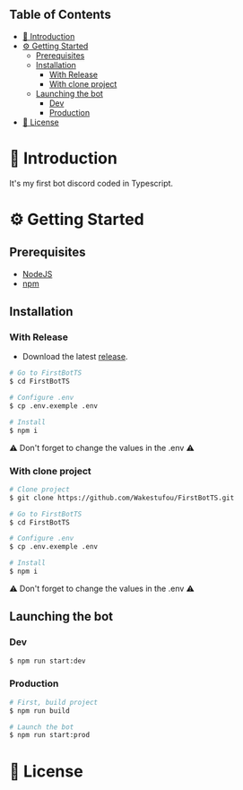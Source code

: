 ## Table of Contents
- [📜 Introduction](#-introduction)
- [⚙️ Getting Started](#️-getting-started)
  - [Prerequisites](#prerequisites)
  - [Installation](#installation)
    - [With Release](#with-release)
    - [With clone project](#with-clone-project)
  - [Launching the bot](#launching-the-bot)
    - [Dev](#dev)
    - [Production](#production)
- [📄 License](#-license)

# 📜 Introduction
It's my first bot discord coded in Typescript.

# ⚙️ Getting Started
## Prerequisites
- [NodeJS](https://nodejs.org/en/)
- [npm](https://www.npmjs.com)

## Installation
### With Release
- Download the latest [release](https://github.com/Wakestufou/FirstBotTS/releases).

```sh
# Go to FirstBotTS
$ cd FirstBotTS

# Configure .env
$ cp .env.exemple .env

# Install
$ npm i
```

⚠️ Don't forget to change the values in the .env ⚠️
<br>
### With clone project
```sh
# Clone project
$ git clone https://github.com/Wakestufou/FirstBotTS.git

# Go to FirstBotTS
$ cd FirstBotTS

# Configure .env
$ cp .env.exemple .env

# Install
$ npm i
```
⚠️ Don't forget to change the values in the .env ⚠️

## Launching the bot
### Dev
```sh
$ npm run start:dev
```
### Production
```sh
# First, build project
$ npm run build

# Launch the bot
$ npm run start:prod
```

# 📄 License
